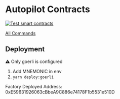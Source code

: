# Autopilot Contracts

[![Test smart contracts](https://github.com/pcaversaccio/hardhat-project-template-ts/actions/workflows/test-contracts.yml/badge.svg)](https://github.com/pcaversaccio/hardhat-project-template-ts/actions/workflows/test-contracts.yml)

[All Commands](./README-ALL-COMMANDS.md)

## Deployment

:warning: Only goerli is configured

1. Add MNEMONIC in env
2. `yarn deploy:goerli`

Factory Deployed Address: 0xE59631926063cBbeA9C886e74178F1b5531e510D
